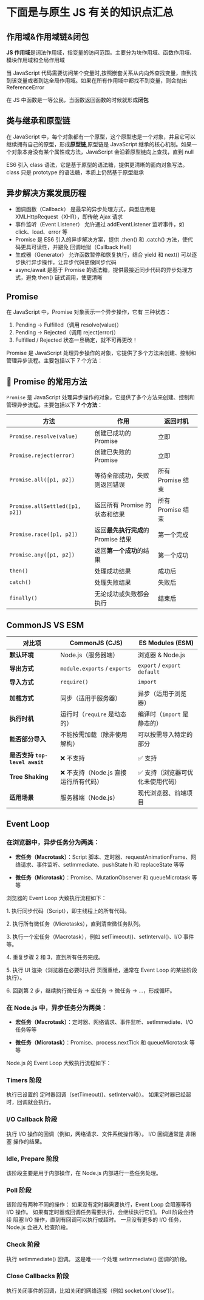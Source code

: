 # 下面是与原生 JS 有关的知识点汇总

## 作用域&作用域链&闭包

**JS 作用域**是词法作用域，指变量的访问范围。主要分为块作用域、函数作用域、模块作用域和全局作用域

当 JavaScript 代码需要访问某个变量时,按照嵌套关系从内向外查找变量，直到找到该变量或者到达全局作用域。如果在所有作用域中都找不到变量，则会抛出 ReferenceError

在 JS 中函数是一等公民，当函数返回函数的时候就形成**闭包**

## 类与继承和原型链

在 JavaScript 中，每个对象都有一个原型，这个原型也是一个对象，并且它可以继续拥有自己的原型，形成**原型链**,原型链是 JavaScript 继承的核心机制。如果一个对象本身没有某个属性或方法，JavaScript 会沿着原型链向上查找，直到 null

ES6 引入 class 语法，它是基于原型的语法糖，提供更清晰的面向对象写法。class 只是 prototype 的语法糖，本质上仍然基于原型继承

## 异步解决方案发展历程

- 回调函数（Callback） 是最早的异步处理方式，典型应用是 XMLHttpRequest（XHR），即传统 Ajax 请求
- 事件监听（Event Listener） 允许通过 addEventListener 监听事件，如 click、load、error 等
- Promise 是 ES6 引入的异步解决方案，提供 .then() 和 .catch() 方法，使代码更具可读性，并避免 回调地狱（Callback Hell）
- 生成器（Generator） 允许函数暂停和恢复执行，结合 yield 和 next() 可以逐步执行异步操作，让异步代码更像同步代码
- async/await 是基于 Promise 的语法糖，提供最接近同步代码的异步处理方式，避免 then() 链式调用，使更清晰

## Promise

在 JavaScript 中，Promise 对象表示一个异步操作，它有 三种状态：

1. Pending → Fulfilled（调用 resolve(value)）
2. Pending → Rejected（调用 reject(error)）
3. Fulfilled / Rejected 状态一旦确定，就不可再更改！

Promise 是 JavaScript 处理异步操作的对象，它提供了多个方法来创建、控制和管理异步流程。主要包括以下 7 个方法：

## **📌 Promise 的常用方法**

`Promise` 是 JavaScript 处理异步操作的对象，它提供了多个方法来创建、控制和管理异步流程。主要包括以下 **7 个方法**：

| **方法**                       | **作用**                            | **返回时机**      |
| ------------------------------ | ----------------------------------- | ----------------- |
| `Promise.resolve(value)`       | 创建已成功的 Promise                | 立即              |
| `Promise.reject(error)`        | 创建已失败的 Promise                | 立即              |
| `Promise.all([p1, p2])`        | 等待全部成功，失败则返回错误        | 所有 Promise 结束 |
| `Promise.allSettled([p1, p2])` | 返回所有 Promise 的状态和结果       | 所有 Promise 结束 |
| `Promise.race([p1, p2])`       | 返回**最先执行完成**的 Promise 结果 | 第一个完成        |
| `Promise.any([p1, p2])`        | 返回**第一个成功**的结果            | 第一个成功        |
| `then()`                       | 处理成功结果                        | 成功后            |
| `catch()`                      | 处理失败结果                        | 失败后            |
| `finally()`                    | 无论成功或失败都会执行              | 结束后            |

## CommonJS VS ESM

| 对比项                         | **CommonJS (CJS)**                    | **ES Modules (ESM)**              |
| ------------------------------ | ------------------------------------- | --------------------------------- |
| **默认环境**                   | Node.js（服务器端）                   | 浏览器 & Node.js                  |
| **导出方式**                   | `module.exports` / `exports`          | `export` / `export default`       |
| **导入方式**                   | `require()`                           | `import`                          |
| **加载方式**                   | 同步（适用于服务器）                  | 异步（适用于浏览器）              |
| **执行时机**                   | 运行时（`require` 是动态的）          | 编译时（`import` 是静态的）       |
| **能否部分导入**               | 不能按需加载（除非使用解构）          | 可以按需导入特定的部分            |
| **是否支持 `top-level await`** | ❌ 不支持                             | ✅ 支持                           |
| **Tree Shaking**               | ❌ 不支持（Node.js 直接运行所有代码） | ✅ 支持（浏览器可优化未使用代码） |
| **适用场景**                   | 服务器端（Node.js）                   | 现代浏览器、前端项目              |

## Event Loop

### 在浏览器中，异步任务分为两类：

- **宏任务（Macrotask）**：Script 脚本、定时器、requestAnimationFrame、网络请求、事件监听、setImmediate、pushState h 和 replaceState 等等

- **微任务（Microtask）**：Promise、MutationObserver 和 queueMicrotask 等等

浏览器的 Event Loop 大致执行流程如下：

1️. 执行同步代码（Script），即主线程上的所有代码。

2️. 执行所有微任务（Microtasks），直到清空微任务队列。

3️. 执行一个宏任务（Macrotask），例如 setTimeout()、setInterval()、I/O 事件等。

4️. 重复步骤 2 和 3，直到所有任务完成。

5️. 执行 UI 渲染（浏览器在必要时执行 页面重绘，通常在 Event Loop 的某些阶段执行）。

6️. 回到第 2 步，继续执行微任务 → 宏任务 → 微任务 → ...，形成循环。

### 在 Node.js 中，异步任务分为两类：

- **宏任务（Macrotask）**：定时器、网络请求、事件监听、setImmediate、I/O 任务等等

- **微任务（Microtask）**：Promise、process.nextTick 和 queueMicrotask 等等

Node.js 的 Event Loop 大致执行流程如下：

### Timers 阶段

执行已设置的 定时器回调（setTimeout()、setInterval()）。
如果定时器已经超时，回调就会执行。

### I/O Callback 阶段

执行 I/O 操作的回调（例如，网络请求、文件系统操作等）。
I/O 回调通常是 非阻塞 操作的结果。

### Idle, Prepare 阶段

该阶段主要是用于内部操作，在 Node.js 内部进行一些任务处理。

### Poll 阶段

该阶段有两种不同的操作：
如果没有定时器需要执行，Event Loop 会阻塞等待 I/O 操作。
如果有定时器或回调任务需要执行，会继续执行它们。
Poll 阶段会持续 阻塞 I/O 操作，直到有回调可以执行或超时。
一旦没有更多的 I/O 任务，Node.js 会进入 检查阶段。

### Check 阶段

执行 setImmediate() 回调。
这是唯一一个处理 setImmediate() 回调的阶段。

### Close Callbacks 阶段

执行关闭事件的回调，比如关闭的网络连接（例如 socket.on('close')）。
